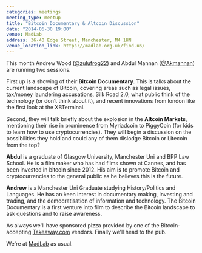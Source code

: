```yaml
---
categories: meetings
meeting_type: meetup
title: "Bitcoin Documentary & Altcoin Discussion"
date: "2014-06-30 19:00"
venue: MadLab
address: 36-40 Edge Street, Manchester, M4 1HN
venue_location_link: https://madlab.org.uk/find-us/
---
```


This month Andrew Wood ([@zulufrog22][andrew]) and Abdul Mannan ([@Akmannan][abdul]) are running two sessions.

First up is a showing of their **Bitcoin Documentary**. This is talks about the current landscape of Bitcoin, covering areas such as legal issues, tax/money laundering accusations, Silk Road 2.0, what public think of the technology (or don’t think about it),
and recent innovations from london like the first look at the XBTerminal.

Second, they will talk briefly about the explosion in the **Altcoin Markets**, mentioning their rise in prominence from Myriadcoin to PiggyCoin (for kids to learn how to use cryptocurrencies). They will begin a discussion on the possibilities they hold and could any of them dislodge Bitcoin or Litecoin from the top?

**Abdul** is a graduate of Glasgow University, Manchester Uni and BPP Law School. He is a film maker who has had films shown at Cannes, and has been invested in bitcoin since 2012. His aim is to promote Bitcoin and cryptocurrencies to the general public as he believes this is the future.

**Andrew** is a Manchester Uni Graduate studying History/Politics and Languages. He has an keen interest in documentary making, investing and trading, and the democratisation of information and technology. The Bitcoin Documentary is a first venture into film to describe the Bitcoin landscape to ask questions and to raise awareness.

As always we'll have sponsored pizza provided by one of the Bitcoin-accepting [Takeaway.com][takeaway] vendors. Finally we'll head to the pub.

We're at [MadLab][madlab-event] as usual.

[andrew]: https://twitter.com/zulufrog22
[abdul]: https://twitter.com/Akmannan
[madlab-event]: http://madlab.org.uk/content/bitcoin-manchester-22-05-2014/
[takeaway]: http://www.takeaway.com/
